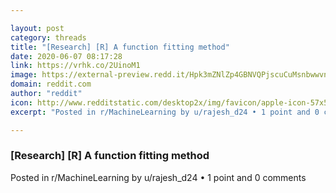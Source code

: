 ```yaml
---

layout: post
category: threads
title: "[Research] [R] A function fitting method"
date: 2020-06-07 08:17:28
link: https://vrhk.co/2UinoM1
image: https://external-preview.redd.it/Hpk3mZNlZp4GBNVQPjscuCuMsnbwwvnPDDBubbK816w.jpg?width=600&height=314.136125654&auto=webp&crop=600:314.136125654,smart&s=dae83529692d00e39346f5d6f7f7aaa90335fc33
domain: reddit.com
author: "reddit"
icon: http://www.redditstatic.com/desktop2x/img/favicon/apple-icon-57x57.png
excerpt: "Posted in r/MachineLearning by u/rajesh_d24 • 1 point and 0 comments"

---
```


### [Research] [R] A function fitting method

Posted in r/MachineLearning by u/rajesh_d24 • 1 point and 0 comments